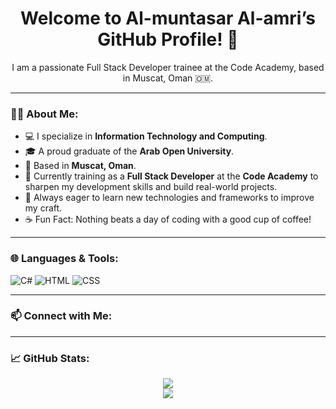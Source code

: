 <h1 align="center">Welcome to Al-muntasar Al-amri’s GitHub Profile! 👋</h1>

<p align="center">
  I am a passionate Full Stack Developer trainee at the Code Academy, based in Muscat, Oman 🇴🇲.
</p>

---

### 👨‍💻 About Me:
- 💻 I specialize in **Information Technology and Computing**.
- 🎓 A proud graduate of the **Arab Open University**.
- 📍 Based in **Muscat, Oman**.
- 🚀 Currently training as a **Full Stack Developer** at the **Code Academy** to sharpen my development skills and build real-world projects.
- 🧠 Always eager to learn new technologies and frameworks to improve my craft.
- ☕ Fun Fact: Nothing beats a day of coding with a good cup of coffee!

---

### 🌐 Languages & Tools:

![C#](https://img.shields.io/badge/C%23-239120?style=for-the-badge&logo=c-sharp&logoColor=white)
![HTML](https://img.shields.io/badge/HTML5-E34F26?style=for-the-badge&logo=html5&logoColor=white)
![CSS](https://img.shields.io/badge/CSS3-1572B6?style=for-the-badge&logo=css3&logoColor=white)

---

### 📫 Connect with Me:

<!-- Uncomment and edit these lines when your links are ready -->
<!-- [![LinkedIn](https://img.shields.io/badge/LinkedIn-0077B5?style=for-the-badge&logo=linkedin&logoColor=white)](https://linkedin.com/in/YOUR_USERNAME) -->
<!-- [![Telegram](https://img.shields.io/badge/Telegram-0088cc?style=for-the-badge&logo=telegram&logoColor=white)](https://t.me/YOUR_USERNAME) -->

---

### 📈 GitHub Stats:

<p align="center">
  <img src="https://github-readme-stats.vercel.app/api?username=Almuntasar25&show_icons=true&theme=tokyonight" />
  <br/>
  <img src="https://github-readme-streak-stats.herokuapp.com/?user=Almuntasar25&theme=tokyonight" />
</p>
